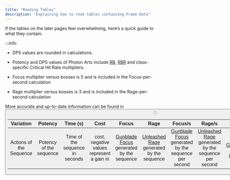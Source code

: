 ```yaml
---
title: "Reading Tables"
description: "Explaining how to read tables containing Frame Data"
---
```


If the tables on the later pages feel overwhelming, here’s a quick guide to what they contain.

:::info
* DPS values are rounded in calculations.

* Potency and DPS values of Photon Arts include [RB](/skill-tree/skills#relentless-blade), [RBR](/skill-tree/skills#relentless-blade-reinforce) and class-specific Critical Hit Rate multipliers.

* Focus multiplier versus bosses is 5 and is included in the Focus-per-second calculation

* Rage multiplier versus bosses is 3 and is included in the Rage-per-second calculation

More accurate and up-to-date information can be found in <Button label="Frame Data" variant="secondary" link="/moveset/framedata" />
:::

| Variation | Potency | Time (s) | <Tooltip term="PP" /> Cost | Focus | Rage | Focus/s | Rage/s | <Tooltip term="F0" /> <Tooltip term="DPS" /> | <Tooltip term="F5" /> <Tooltip term="DPS" /> | <Tooltip term="OD" /> <Tooltip term="DPS" /> |
| :---: | :---: | :---: | :---: | :---: | :---: | :---: | :---: | :---: | :---: | :---: |
| Actions of the Sequence | Potency of the sequence | Time of the sequence in seconds | <Tooltip term="PP" /> cost, negative values represent a gain in <Tooltip term="PP" /> | [Gunblade Focus](/skill-tree/skills#gunblade-focus) generated by the sequence | [Unleashed Rage](/skill-tree/skills#unleashed-rage) generated by the sequence | [Gunblade Focus](/skill-tree/skills#gunblade-focus) generated by the sequence per second | [Unleashed Rage](/skill-tree/skills#unleashed-rage) generated by the sequence per second | <Tooltip term="DPS" /> at [Gunblade Focus](/skill-tree/skills#gunblade-focus) Level 0 | <Tooltip term="DPS" /> at [Gunblade Focus](/skill-tree/skills#gunblade-focus) Level 5 | <Tooltip term="DPS" /> at [Gunblade Focus](/skill-tree/skills#gunblade-focus) Overdrive |